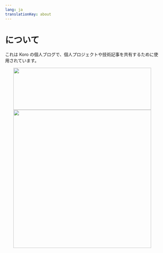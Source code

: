 ```yaml
---
lang: ja
translationKey: about
---
```


# について
これは Koro の個人ブログで、個人プロジェクトや技術記事を共有するために使用されています。

<div align="center"> <img height="137px" width="450px" style="width: 450px" src="https://github-readme-stats.vercel.app/api?username=KenRouKoro&hide_title=true&hide_border=true&show_icons=trueline_height=21&text_color=000&icon_color=000&bg_color=0,ea6161,ffc64d,fffc4d,52fa5a&theme=graywhite" /> 
</div>
<div align="center"> <img  style="width: 450px" src="https://github-readme-stats.vercel.app/api/top-langs/?username=KenRouKoro&hide_title=true&hide_border=true&layout=compact&langs_count=6&text_color=000&icon_color=fff&bg_color=0,52fa5a,4dfcff,c64dff&theme=graywhite" /> </div>